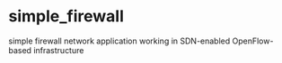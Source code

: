 # simple_firewall
simple firewall network application working in SDN-enabled OpenFlow-based infrastructure
